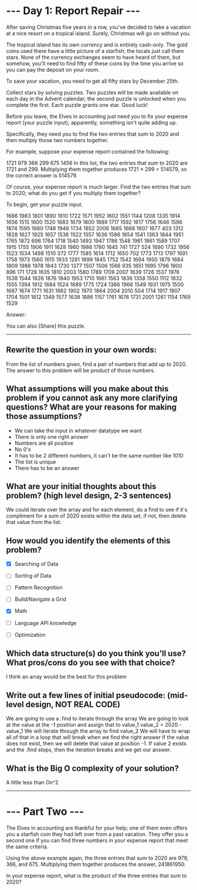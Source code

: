 # --- Day 1: Report Repair ---
After saving Christmas five years in a row, you've decided to take a vacation at a nice resort on a tropical island. Surely, Christmas will go on without you.

The tropical island has its own currency and is entirely cash-only. The gold coins used there have a little picture of a starfish; the locals just call them stars. None of the currency exchanges seem to have heard of them, but somehow, you'll need to find fifty of these coins by the time you arrive so you can pay the deposit on your room.

To save your vacation, you need to get all fifty stars by December 25th.

Collect stars by solving puzzles. Two puzzles will be made available on each day in the Advent calendar; the second puzzle is unlocked when you complete the first. Each puzzle grants one star. Good luck!

Before you leave, the Elves in accounting just need you to fix your expense report (your puzzle input); apparently, something isn't quite adding up.

Specifically, they need you to find the two entries that sum to 2020 and then multiply those two numbers together.

For example, suppose your expense report contained the following:

1721
979
366
299
675
1456
In this list, the two entries that sum to 2020 are 1721 and 299. Multiplying them together produces 1721 * 299 = 514579, so the correct answer is 514579.

Of course, your expense report is much larger. Find the two entries that sum to 2020; what do you get if you multiply them together?

To begin, get your puzzle input.

1686
1983
1801
1890
1910
1722
1571
1952
1602
1551
1144
1208
1335
1914
1656
1515
1600
1520
1683
1679
1800
1889
1717
1592
1617
1756
1646
1596
1874
1595
1660
1748
1946
1734
1852
2006
1685
1668
1607
1677
403
1312
1828
1627
1925
1657
1536
1522
1557
1636
1586
1654
1541
1363
1844
1951
1765
1872
696
1764
1718
1540
1493
1947
1786
1548
1981
1861
1589
1707
1915
1755
1906
1911
1628
1980
1986
1780
1645
741
1727
524
1690
1732
1956
1523
1534
1498
1510
372
1777
1585
1614
1712
1650
702
1773
1713
1797
1691
1758
1973
1560
1615
1933
1281
1899
1845
1752
1542
1694
1950
1879
1684
1809
1988
1978
1843
1730
1377
1507
1506
1566
935
1851
1995
1796
1900
896
171
1728
1635
1810
2003
1580
1789
1709
2007
1639
1726
1537
1976
1538
1544
1626
1876
1840
1953
1710
1661
1563
1836
1358
1550
1112
1832
1555
1394
1912
1884
1524
1689
1775
1724
1366
1966
1549
1931
1975
1500
1667
1674
1771
1631
1662
1902
1970
1864
2004
2010
504
1714
1917
1907
1704
1501
1812
1349
1577
1638
1886
1157
1761
1676
1731
2001
1261
1154
1769
1529

Answer:


You can also [Share] this puzzle.

----------------------------------------------
## Rewrite the question in your own words:
From the list of numbers given, find a pair of numbers that add up to 2020. The answer to this problem will be product of those numbers.


## What assumptions will you make about this problem if you cannot ask any more clarifying questions? What are your reasons for making those assumptions?
* We can take the input in whatever datatype we want
* There is only one right answer
* Numbers are all positive
* No 0's
* It has to be 2 different numbers, it can't be the same number like 1010
* The list is unique
* There has to be an answer


## What are your initial thoughts about this problem? (high level design, 2-3 sentences)
We could iterate over the array and for each element, do a find to see if it's compliment for a sum of 2020 exists within the data set, if not, then delete that value from the list.


## How would you identify the elements of this problem?
- [X] Searching of Data
- [ ] Sorting of Data
- [ ] Pattern Recognition
- [ ] Build/Navigate a Grid
- [X] Math
- [ ] Language API knowledge
- [ ] Optimization


## Which data structure(s) do you think you'll use? What pros/cons do you see with that choice?
I think an array would be the best for this problem


## Write out a few lines of initial pseudocode: (mid-level design, NOT REAL CODE)
We are going to use a .find to iterate through the array
We are going to look at the value at the -1 position and assign that to value_1
value_2 = 2020 - value_1
We will iterate through the array to find value_2
We will have to wrap all of that in a loop that will break when we find the right answer
If the value does not exist, then we will delete that value at position -1.
If value 2 exists and the .find stops, then the iteration breaks and we get our answer.


## What is the Big O complexity of your solution?
A little less than On^2


-------------------------------------------------
# --- Part Two ---
The Elves in accounting are thankful for your help; one of them even offers you a starfish coin they had left over from a past vacation. They offer you a second one if you can find three numbers in your expense report that meet the same criteria.

Using the above example again, the three entries that sum to 2020 are 979, 366, and 675. Multiplying them together produces the answer, 241861950.

In your expense report, what is the product of the three entries that sum to 2020?
